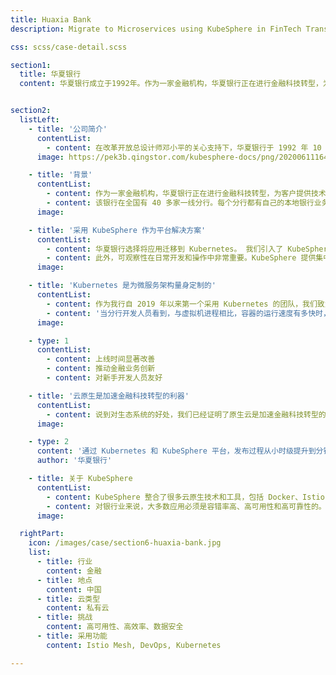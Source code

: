 ```yaml
---
title: Huaxia Bank
description: Migrate to Microservices using KubeSphere in FinTech Transformation

css: scss/case-detail.scss

section1:
  title: 华夏银行
  content: 华夏银行成立于1992年。作为一家金融机构，华夏银行正在进行金融科技转型，为客户提供技术领先的金融服务。


section2:
  listLeft:
    - title: '公司简介'
      contentList:
        - content: 在改革开放总设计师邓小平的关心支持下，华夏银行于 1992 年 10 月在北京成立。1995 年 3 月，实行股份制改造；2003 年 9 月，首次公开发行股票并上市交易（股票代码：600015），成为全国第五家上市银行。
      image: https://pek3b.qingstor.com/kubesphere-docs/png/20200611164953.png

    - title: '背景'
      contentList:
        - content: 作为一家金融机构，华夏银行正在进行金融科技转型，为客户提供技术领先的金融服务。
        - content: 该银行在全国有 40 多家一线分行。每个分行都有自己的本地银行业务，需要快速交付需求。此外，每个分行的很多应用，如基金监管、ETC、支付系统等，使用不同的语言编写，如 C/ C++、Java、Python 等，使用传统的单片架构，部署在虚拟机上。此外，华夏银行自研了大型的 Snowflake 生态系统，每种工具需要分别配置与部署。
      image:

    - title: '采用 KubeSphere 作为平台解决方案'
      contentList:
        - content: 华夏银行选择将应用迁移到 Kubernetes。 我们引入了 KubeSphere 来增强 Kubernetes 平台的能力。通过统一门户连接 KubeSphere 中的 DevOps、 微服务管理和 Kubernetes 平台，我们能更轻松地采用云原生技术栈。KubeSphere 对于新的开发人员是十分友好的。 使用 Istio service mesh，我们可以很轻松地实现灰度发布。 KubeSphere 简化了 DevOps 的工作流，并且其内置角色是为开发人员和操作人员设计的。
        - content: 此外，可观察性在日常开发和操作中非常重要。KubeSphere 提供集中的日志搜索和监控功能，这有助于我们定位不同微服务之间的问题和瓶颈。
      image:

    - title: 'Kubernetes 是为微服务架构量身定制的'
      contentList:
        - content: 作为我行自 2019 年以来第一个采用 Kubernetes 的团队，我们致力于引领金融科技转型，让科技助推金融业务创新。幸运的是，几个实验项目证明 Kubernetes 是为微服务架构量身定制的，而且 Kubernetes 为我行的多个分行节省了大量时间。
        - content: '当分行开发人员看到，与虚拟机进程相比，容器的运行速度有多快时，所有分行都开始尝试在容器中运行应用，并在  Kubernetes 中发布。通过 Kubernetes 和 KubeSphere 平台，发布过程从小时级提升到分钟级，上线时间得到了显著改善。'
      image:

    - type: 1
      contentList:
        - content: 上线时间显著改善
        - content: 推动金融业务创新
        - content: 对新手开发人员友好

    - title: '云原生是加速金融科技转型的利器'
      contentList:
        - content: 说到对生态系统的好处，我们已经证明了原生云是加速金融科技转型的好方法。作为我行的先驱，我们为其他项目提供了一些最佳实践。如今，开发人员可以快速地部署、发布用不同语言和框架编写的应用程序。Kubernetes 以一致的方式提供了我们在云原生生态系统中所需要的所有工具。 
      image:

    - type: 2
      content: '通过 Kubernetes 和 KubeSphere 平台，发布过程从小时级提升到分钟级，上线时间得到了显著改善。'
      author: '华夏银行'

    - title: 关于 KubeSphere
      contentList:
        - content: KubeSphere 整合了很多云原生技术和工具，包括 Docker、Istio mesh、DevOps、监控、日志等。 我们已经演示了在过个分行中使用 Kubernetes 和 KubeSphere 的最佳实践。
        - content: 对银行业来说，大多数应用必须是容错率高、高可用性和高可靠性的。我们证明了即使在 Kubernetes 上运行这些应用也可以实现这些严格的要求。我们希望我们的用户案例研究，能够促进 Kubernetes 在银行业的采用。
      image:

  rightPart:
    icon: /images/case/section6-huaxia-bank.jpg
    list:
      - title: 行业
        content: 金融
      - title: 地点
        content: 中国
      - title: 云类型
        content: 私有云
      - title: 挑战
        content: 高可用性、高效率、数据安全
      - title: 采用功能
        content: Istio Mesh, DevOps, Kubernetes

---
```

